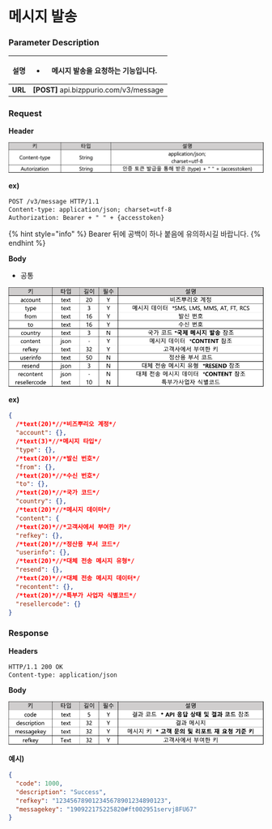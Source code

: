 # 메시지 발송

### Parameter Description

| **설명**  | <ul><li>메시지 발송을 요청하는 기능입니다.</li></ul>    |
| :-----: | ---------------------------------------- |
| **URL** | **\[POST]** api.bizppurio.com/v3/message |

### Request

**Header**&#x20;

![](<../.gitbook/assets/image (16) (1) (1).png>)

**ex)**

```http
POST /v3/message HTTP/1.1
Content-type: application/json; charset=utf-8
Authorization: Bearer + " " + {accesstoken}
```

{% hint style="info" %}
Bearer 뒤에 공백이 하나 붙음에 유의하시길 바랍니다.
{% endhint %}

**Body**

* 공통

![](<../.gitbook/assets/image (14) (1) (1).png>)

**ex)**

```json
{
  /*text(20)*//*비즈뿌리오 계정*/
  "account": {},
  /*text(3)*//*메시지 타입*/
  "type": {},
  /*text(20)*//*발신 번호*/
  "from": {},
  /*text(20)*//*수신 번호*/
  "to": {},
  /*text(20)*//*국가 코드*/
  "country": {},
  /*text(20)*//*메시지 데이터*/
  "content": {
  /*text(20)*//*고객사에서 부여한 키*/
  "refkey": {},
  /*text(20)*//*정산용 부서 코드*/
  "userinfo": {},
  /*text(20)*//*대체 전송 메시지 유형*/
  "resend": {},
  /*text(20)*//*대체 전송 메시지 데이터*/
  "recontent": {},
  /*text(20)*//*특부가 사업자 식별코드*/
  "resellercode": {}
}
```



### Response

**Headers**

```http
HTTP/1.1 200 OK
Content-type: application/json
```

**Body**

![](<../.gitbook/assets/image (26) (1) (1).png>)

**예시)**

```json
{
  "code": 1000,
  "description": "Success",
  "refkey": "123456789012345678901234890123",
  "messagekey": "190922175225820#ft002951servj8FU67"
}
```

